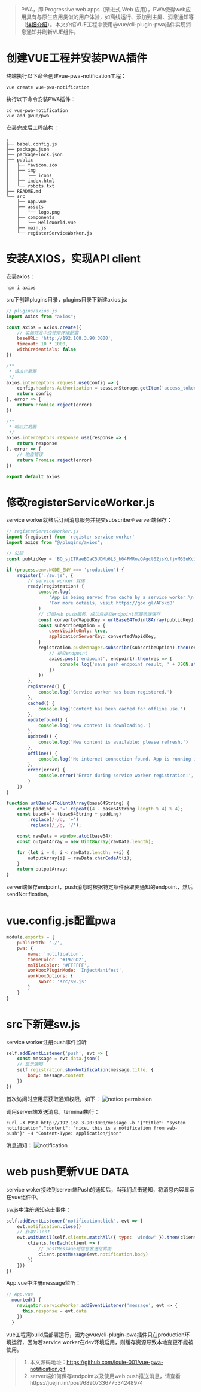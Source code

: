 > PWA，即 Progressive web apps（渐进式 Web 应用），PWA使得web应用具有与原生应用类似的用户体验，如离线运行、添加到主屏、消息通知等（[详细介绍](https://developer.mozilla.org/zh-CN/docs/Web/Progressive_web_apps/Introduction)）。本文介绍VUE工程中使用@vue/cli-plugin-pwa插件实现消息通知并刷新VUE组件。

# 创建VUE工程并安装PWA插件
终端执行以下命令创建vue-pwa-notification工程：
```
vue create vue-pwa-notification
````

执行以下命令安装PWA插件：
```
cd vue-pwa-notification
vue add @vue/pwa
```

安装完成后工程结构：
```
.
├── babel.config.js
├── package.json
├── package-lock.json
├── public
│   ├── favicon.ico
│   ├── img
│   │   └── icons
│   ├── index.html
│   └── robots.txt
├── README.md
└── src
    ├── App.vue
    ├── assets
    │   └── logo.png
    ├── components
    │   └── HelloWorld.vue
    ├── main.js
    └── registerServiceWorker.js
```

# 安装AXIOS，实现API client
安装axios：
```
npm i axios
```

src下创建plugins目录，plugins目录下新建axios.js:
```javascript
// plugins/axios.js
import Axios from "axios";

const axios = Axios.create({
    // 实际开发中应使用环境配置
    baseURL: 'http://192.168.3.90:3000',
    timeout: 10 * 1000,
    withCredentials: false
})

/**
 * 请求拦截器
 */
axios.interceptors.request.use(config => {
    config.headers.Authorization = sessionStorage.getItem('access_token')
    return config
}, error => {
    return Promise.reject(error)
})

/**
 * 响应拦截器
 */
axios.interceptors.response.use(response => {
    return response
}, error => {
    // 响应错误
    return Promise.reject(error)
})

export default axios


```

# 修改registerServiceWorker.js
service worker就绪后订阅消息服务并提交subscribe至server端保存：

```javascript
// registerServiceWorker.js
import {register} from 'register-service-worker'
import axios from "@/plugins/axios";

// 公钥
const publicKey = 'BO_sjITRaeBOaC5UDMb6L3_h64FMRozOAgct02jsKcfjvM6SuKcJjQTMXBBGM5H3xhT1u-Oz11_Gi1yC8RDsin4'

if (process.env.NODE_ENV === 'production') {
    register('./sw.js', {
        // service worker 就绪
        ready(registration) {
            console.log(
                'App is being served from cache by a service worker.\n' +
                'For more details, visit https://goo.gl/AFskqB'
            )
            // 订阅web push服务，成功后提交endpoint至服务端保存
            const convertedVapidKey = urlBase64ToUint8Array(publicKey);
            const subscribeOption = {
                userVisibleOnly: true,
                applicationServerKey: convertedVapidKey,
            }
            registration.pushManager.subscribe(subscribeOption).then(endpoint => {
                // 提交endpoint
                axios.post('endpoint', endpoint).then(res => {
                    console.log('save push endpoint result, ' + JSON.stringify(res))
                })
            })
        },
        registered() {
            console.log('Service worker has been registered.')
        },
        cached() {
            console.log('Content has been cached for offline use.')
        },
        updatefound() {
            console.log('New content is downloading.')
        },
        updated() {
            console.log('New content is available; please refresh.')
        },
        offline() {
            console.log('No internet connection found. App is running in offline mode.')
        },
        error(error) {
            console.error('Error during service worker registration:', error)
        }
    })
}

function urlBase64ToUint8Array(base64String) {
    const padding = '='.repeat((4 - base64String.length % 4) % 4);
    const base64 = (base64String + padding)
        .replace(/-/g, '+')
        .replace(/_/g, '/');

    const rawData = window.atob(base64);
    const outputArray = new Uint8Array(rawData.length);

    for (let i = 0; i < rawData.length; ++i) {
        outputArray[i] = rawData.charCodeAt(i);
    }
    return outputArray;
}
```
server端保存endpoint，push消息时根据特定条件获取要通知的endpoint，然后sendNotification。


# vue.config.js配置pwa
```javascript
module.exports = {
    publicPath: './',
    pwa: {
        name: 'notification',
        themeColor: '#1976D2',
        msTileColor: '#FFFFFF',
        workboxPluginMode: 'InjectManifest',
        workboxOptions: {
            swSrc: 'src/sw.js'
        }
    }
}

```
# src下新建sw.js
service worker注册push事件监听
```javascript
self.addEventListener('push', evt => {
    const message = evt.data.json()
    // 显示通知
    self.registration.showNotification(message.title, {
        body: message.content
    })
})
```
首次访问时应用将获取通知权限，如下：
![notice permission](https://raw.githubusercontent.com/louie-001/static-resource/main/permission)

调用server端发送消息，terminal执行：
```
curl -X POST http://192.168.3.90:3000/message -b '{"title": "system notification","content": "nice, this is a notification from web-push"}' -H "Content-Type: application/json"
```
消息通知：
![notification](https://raw.githubusercontent.com/louie-001/static-resource/main/notification)

# web push更新VUE DATA
service woker接收到server端Push的通知后，当我们点击通知，将消息内容显示在vue组件中。

sw.js中注册通知点击事件：
```javascript
self.addEventListener('notificationclick', evt => {
    evt.notification.close()
    // 获取client
    evt.waitUntil(self.clients.matchAll({ type: 'window' }).then(clients => {
        clients.forEach(client => {
            // postMessage将信息发送给界面
            client.postMessage(evt.notification.body)
        })
    }))
})
```

App.vue中注册message监听：
```javascript
// App.vue
  mounted() {
    navigator.serviceWorker.addEventListener('message', evt => {
      this.response = evt.data
    })
  }
```

vue工程需build后部署运行，因为@vue/cli-plugin-pwa插件只在production环境运行，因为若service worker在dev环境启用，则缓存资源导致本地变更不能被使用。

> 1. 本文源码地址：https://github.com/louie-001/vue-pwa-notification.git
> 2. server端如何保存endpoint以及使用web push推送消息，请查看https://juejin.im/post/6890733677534248974
